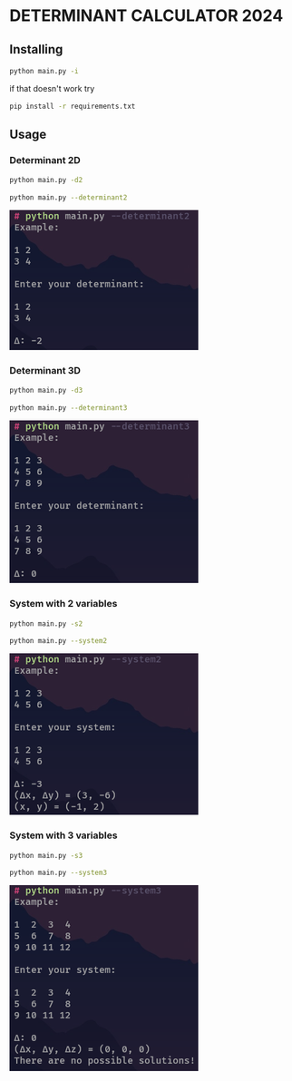 ﻿# DETERMINANT CALCULATOR 2024

## Installing

```bash
python main.py -i
```
if that doesn't work try
```bash
pip install -r requirements.txt
```

## Usage

### Determinant 2D 

```bash
python main.py -d2
```
```bash
python main.py --determinant2
```
![](./img/d2.png)

### Determinant 3D 

```bash
python main.py -d3
```
```bash
python main.py --determinant3
```
![](./img/d3.png)

### System with 2 variables

```bash
python main.py -s2
```
```bash
python main.py --system2
```
![](./img/s2.png)

### System with 3 variables

```bash
python main.py -s3
```
```bash
python main.py --system3
```
![](./img/s3.png)
